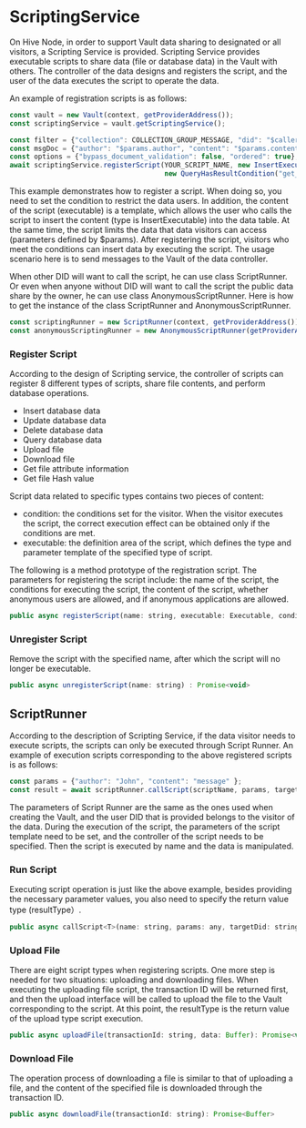# ScriptingService

On Hive Node, in order to support Vault data sharing to designated or all visitors, a Scripting Service is provided. Scripting Service provides executable scripts to share data (file or database data) in the Vault with others. The controller of the data designs and registers the script, and the user of the data executes the script to operate the data.

An example of registration scripts is as follows:

```javascript
const vault = new Vault(context, getProviderAddress());
const scriptingService = vault.getScriptingService();

const filter = {"collection": COLLECTION_GROUP_MESSAGE, "did": "$caller_did"}
const msgDoc = {"author": "$params.author", "content": "$params.content"};
const options = {"bypass_document_validation": false, "ordered": true};
await scriptingService.registerScript(YOUR_SCRIPT_NAME, new InsertExecutable(YOUR_SCRIPT_NAME, COLLECTION_GROUP_MESSAGE, msgDoc, options),
                                      new QueryHasResultCondition("get_group_message", COLLECTION_GROUP, filter));
```

This example demonstrates how to register a script. When doing so, you need to set the condition to restrict the data users. In addition, the content of the script (executable) is a template, which allows the user who calls the script to insert the content (type is InsertExecutable) into the data table. At the same time, the script limits the data that data visitors can access (parameters defined by $params). After registering the script, visitors who meet the conditions can insert data by executing the script. The usage scenario here is to send messages to the Vault of the data controller.

When other DID will want to call the script, he can use class ScriptRunner. Or even when anyone without DID will want to call the script the public data share by the owner, he can use class AnonymousScriptRunner. Here is how to get the instance of the class ScriptRunner and AnonymousScriptRunner.

```javascript
const scriptingRunner = new ScriptRunner(context, getProviderAddress());
const anonymousScriptingRunner = new AnonymousScriptRunner(getProviderAddress());
```

### Register Script

According to the design of Scripting service, the controller of scripts can register 8 different types of scripts, share file contents, and perform database operations.

* Insert database data
* Update database data
* Delete database data
* Query database data
* Upload file
* Download file
* Get file attribute information
* Get file Hash value

Script data related to specific types contains two pieces of content:

* condition: the conditions set for the visitor. When the visitor executes the script, the correct execution effect can be obtained only if the conditions are met.
* executable: the definition area of the script, which defines the type and parameter template of the specified type of script.

The following is a method prototype of the registration script. The parameters for registering the script include: the name of the script, the conditions for executing the script, the content of the script, whether anonymous users are allowed, and if anonymous applications are allowed.

```javascript
public async registerScript(name: string, executable: Executable, condition?: Condition, allowAnonymousUser?: boolean, allowAnonymousApp?: boolean) : Promise<void>
```

### Unregister Script

Remove the script with the specified name, after which the script will no longer be executable.

```javascript
public async unregisterScript(name: string) : Promise<void>
```

## ScriptRunner

According to the description of Scripting Service, if the data visitor needs to execute scripts, the scripts can only be executed through Script Runner. An example of execution scripts corresponding to the above registered scripts is as follows:

```javascript
const params = {"author": "John", "content": "message" };
const result = await scriptRunner.callScript(scriptName, params, targetDid, appDid);
```

The parameters of Script Runner are the same as the ones used when creating the Vault, and the user DID that is provided belongs to the visitor of the data. During the execution of the script, the parameters of the script template need to be set, and the controller of the script needs to be specified. Then the script is executed by name and the data is manipulated.

### Run Script

Executing script operation is just like the above example, besides providing the necessary parameter values, you also need to specify the return value type (resultType）.

```javascript
public async callScript<T>(name: string, params: any, targetDid: string, targetAppDid: string): Promise<T>
```

### Upload File

There are eight script types when registering scripts. One more step is needed for two situations: uploading and downloading files. When executing the uploading file script, the transaction ID will be returned first, and then the upload interface will be called to upload the file to the Vault corresponding to the script. At this point, the resultType is the return value of the upload type script execution.

```javascript
public async uploadFile(transactionId: string, data: Buffer): Promise<void>
```

### Download File

The operation process of downloading a file is similar to that of uploading a file, and the content of the specified file is downloaded through the transaction ID.

```javascript
public async downloadFile(transactionId: string): Promise<Buffer>
```
